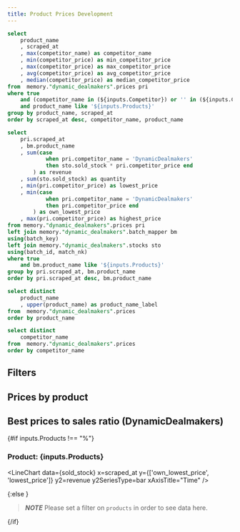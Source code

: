 ```yaml
---
title: Product Prices Development
---
```

<!-- add boxes min max  -->
<!-- aggregated -->
```sql prices
select 
    product_name
    , scraped_at
    , max(competitor_name) as competitor_name
    , min(competitor_price) as min_competitor_price
    , max(competitor_price) as max_competitor_price
    , avg(competitor_price) as avg_competitor_price
    , median(competitor_price) as median_competitor_price
from  memory."dynamic_dealmakers".prices pri
where true
    and (competitor_name in (${inputs.Competitor}) or '' in (${inputs.Competitor}))
    and product_name like '${inputs.Products}'
group by product_name, scraped_at
order by scraped_at desc, competitor_name, product_name
```

```sql sold_stock
select
	pri.scraped_at
	, bm.product_name
	, sum(case 
            when pri.competitor_name = 'DynamicDealmakers'
            then sto.sold_stock * pri.competitor_price end
        ) as revenue
	, sum(sto.sold_stock) as quantity
    , min(pri.competitor_price) as lowest_price
    , min(case 
            when pri.competitor_name = 'DynamicDealmakers'
            then pri.competitor_price end
        ) as own_lowest_price
    , max(pri.competitor_price) as highest_price
from memory."dynamic_dealmakers".prices pri
left join memory."dynamic_dealmakers".batch_mapper bm
using(batch_key)
left join memory."dynamic_dealmakers".stocks sto
using(batch_id, match_nk)
where true
    and bm.product_name like '${inputs.Products}'
group by pri.scraped_at, bm.product_name
order by pri.scraped_at desc, bm.product_name
```

<!-- filters -->
```sql products
select distinct
    product_name
    , upper(product_name) as product_name_label
from  memory."dynamic_dealmakers".prices
order by product_name
```

```sql competitors
select distinct
    competitor_name
from  memory."dynamic_dealmakers".prices
order by competitor_name
```

## Filters 

<Multiselect
    data={competitors}
    name=Competitor
    value=competitor_name
    label=competitor_name
    title="Selecteer een competitor"
/>

<Dropdown
    data={products} 
    name=Products
    value=product_name
    label=product_name_label
    title="Selecteer een product_name"
    >
<DropdownOption valueLabel="All" value="%" />
</Dropdown>

<Dropdown name=Aggregation title="Select an aggregation type">
    <DropdownOption valueLabel=Median value="median_competitor_price" />
    <DropdownOption valueLabel=Min value="min_competitor_price" />
    <DropdownOption valueLabel=Max value="max_competitor_price" />
    <DropdownOption valueLabel=Average value="avg_competitor_price" />
</Dropdown>

## Prices by product
<LineChart 
    data={prices}
    x=scraped_at
    y={inputs.Aggregation}
    series=product_name
    type=grouped
/>

<DataTable data={prices} search=true sort=false>
    <Column id=product_name title=product_name />
    <Column id=scraped_at title=scraped_at />
    <Column id=competitor_name title=competitor_name />
    <Column id=min_competitor_price title=min_competitor_price />
    <Column id=max_competitor_price title=max_competitor_price />
    <Column id=avg_competitor_price title=avg_competitor_price />
    <Column id=median_competitor_price title=median_competitor_price />
</DataTable>


## Best prices to sales ratio (DynamicDealmakers)
{#if inputs.Products !== "%"}
### Product: {inputs.Products}

<LineChart 
    data={sold_stock} 
    x=scraped_at
    y={['own_lowest_price', 'lowest_price']}
    y2=revenue
    y2SeriesType=bar
    xAxisTitle="Time"
/>

{:else }

> ***NOTE***
Please set a filter on `products` in order to see data here.

{/if}